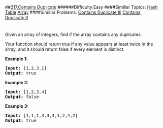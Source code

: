 ##[217.Contains Duplicate](https://leetcode.com/problems/contains-duplicate/description/ "217.Contains Duplicate")
######Difficulty:Easy
####Similiar Topics:
  [Hash Table](https://leetcode.com//tag/hash-table)  [Array](https://leetcode.com//tag/array)
####Similiar Problems:
  [Contains Duplicate III](https://leetcode.com//problems/contains-duplicate-iii)  [Contains Duplicate II](https://leetcode.com//problems/contains-duplicate-ii)
<div class="question-description__3U1T" style="padding-top: 10px;"><div><p>Given an array of integers, find if the array contains any duplicates.</p>

<p>Your function should return true if any value appears at least twice in the array, and it should return false if every element is distinct.</p>

<p><strong>Example 1:</strong></p>

<pre><strong>Input:</strong> [1,2,3,1]
<strong>Output:</strong> true</pre>

<p><strong>Example 2:</strong></p>

<pre><strong>Input: </strong>[1,2,3,4]
<strong>Output:</strong> false</pre>

<p><strong>Example 3:</strong></p>

<pre><strong>Input: </strong>[1,1,1,3,3,4,3,2,4,2]
<strong>Output:</strong> true</pre></div></div><div> </div><div> </div><div> </div><div> </div><div> </div><div> </div><div> </div><div> </div><div> </div><div> </div><div> </div><div> </div><div> </div><div> </div><div> </div><div> </div><div> </div><div> </div><div> </div><div> </div><div> </div><div> </div><div> </div><div> </div><div> </div><div> </div><div> </div><div> </div><div> </div><div> </div><div> </div><div> </div><div> </div><div> </div><div> </div><div> </div><div> </div><div> </div><div> </div><div> </div><div> </div><div> </div><div> </div><div> </div><div> </div><div> </div><div> </div><div> </div><div> </div><div> </div><div> </div><div> </div><div> </div><div> </div><div> </div><div> </div><div> </div><div> </div><div> </div><div> </div><div> </div><div> </div><div> </div><div> </div><div> </div><div> </div><div> </div><div> </div><div> </div><div> </div><div> </div><div> </div><div> </div><div> </div><div> </div><div> </div><div> </div><div> </div><div> </div><div> </div><div> </div><div> </div><div> </div><div> </div><div> </div><div> </div><div> </div><div> </div><div> </div><div> </div><div> </div><div> </div><div> </div><div> </div><div> </div><div> </div><div> </div><div> </div><div> </div><div> </div><div> </div><div> </div><div> </div><div> </div><div> </div><div> </div><div> </div><div> </div><div> </div><div> </div><div> </div><div> </div>